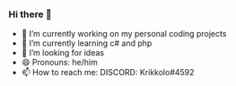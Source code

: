 ### Hi there 👋

- 🔭 I’m currently working on my personal coding projects
- 🌱 I’m currently learning c# and php
- 🤔 I’m looking for ideas 
- 😄 Pronouns: he/him
- 📫 How to reach me: DISCORD: Krikkolo#4592
<!--
**KRIKKOLO/KRIKKOLO** is a ✨ _special_ ✨ repository because its `README.md` (this file) appears on your GitHub profile.

Here are some ideas to get you started:

- 🔭 I’m currently working on ...
- 🌱 I’m currently learning ...
- 👯 I’m looking to collaborate on ...
- 🤔 I’m looking for help with ...
- 💬 Ask me about ...
- 📫 How to reach me: ...
- 😄 Pronouns: ...
- ⚡ Fun fact: ...
-->
